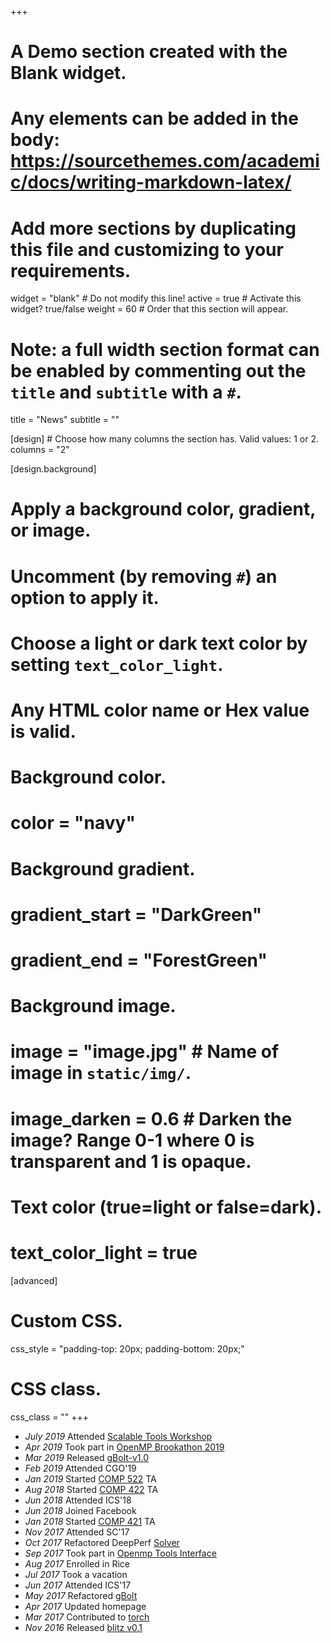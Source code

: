 +++
# A Demo section created with the Blank widget.
# Any elements can be added in the body: https://sourcethemes.com/academic/docs/writing-markdown-latex/
# Add more sections by duplicating this file and customizing to your requirements.

widget = "blank"  # Do not modify this line!
active = true  # Activate this widget? true/false
weight = 60  # Order that this section will appear.

# Note: a full width section format can be enabled by commenting out the `title` and `subtitle` with a `#`.
title = "News"
subtitle = ""

[design] # Choose how many columns the section has. Valid values: 1 or 2.  columns = "2"

[design.background]
  # Apply a background color, gradient, or image.
  #   Uncomment (by removing `#`) an option to apply it.
  #   Choose a light or dark text color by setting `text_color_light`.
  #   Any HTML color name or Hex value is valid.

  # Background color.
  # color = "navy"
  
  # Background gradient.
  # gradient_start = "DarkGreen"
  # gradient_end = "ForestGreen"
  
  # Background image.
  # image = "image.jpg"  # Name of image in `static/img/`.
  # image_darken = 0.6  # Darken the image? Range 0-1 where 0 is transparent and 1 is opaque.

  # Text color (true=light or false=dark).
  # text_color_light = true

[advanced]
 # Custom CSS. 
 css_style = "padding-top: 20px; padding-bottom: 20px;"
 
 # CSS class.
 css_class = ""
+++

- *July 2019* Attended [Scalable Tools Workshop](https://dyninst.github.io/scalable_tools_workshop/petascale2019/index.html)
- *Apr 2019* Took part in [OpenMP Brookathon 2019](https://www.bnl.gov/ompbrookathon2019/)
- *Mar 2019* Released [gBolt-v1.0](https://github.com/Jokeren/gBolt/releases/tag/v1.0)
- *Feb 2019* Attended CGO'19
- *Jan 2019* Started [COMP 522](https://www.cs.rice.edu/~johnmc/comp522/) TA
- *Aug 2018* Started [COMP 422](https://www.clear.rice.edu/comp422/) TA
- *Jun 2018* Attended ICS'18
- *Jun 2018* Joined Facebook
- *Jan 2018* Started [COMP 421](https://www.clear.rice.edu/comp421/) TA
- *Nov 2017* Attended SC'17
- *Oct 2017* Refactored DeepPerf [Solver](https://github.com/PAA-NCIC/DeepPerf/tree/master/Solver)
- *Sep 2017* Took part in [Openmp Tools Interface](https://github.com/OpenMPToolsInterface)
- *Aug 2017* Enrolled in Rice
- *Jul 2017* Took a vacation
- *Jun 2017* Attended ICS'17
- *May 2017* Refactored [gBolt](https://github.com/Jokeren/gBolt)
- *Apr 2017* Updated homepage
- *Mar 2017* Contributed to [torch](https://github.com/torch/torch7)
- *Nov 2016* Released [blitz v0.1](https://github.com/PAA-NCIC/blitz/releases/tag/v0.1)
